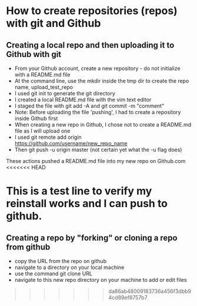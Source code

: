 # How to create repositories (repos) with git and Github
## Creating a local repo and then uploading it to Github with git

* From your Github account, create a new repository - do not initialize with a README.md file
* At the command line, use the mkdir inside the tmp dir to create the repo name, upload_test_repo
* I used git init to generate the git directory
* I created a local README.md file with the vim text editor 
* I staged the file with git add -A and git commit -m "comment"
* Note: Before uploading the file 'pushing', I had to create a repository inside Github first
* When creating a new repo in Github, I chose not to create a README.md file as I will upload one
* I used git remote add origin https://github.com/username/new_repo_name
* Then git push -u origin master  (not certain yet what the -u flag does)

These actions pushed a README.md file into my new repo on Github.com
<<<<<<< HEAD

This is a test line to verify my reinstall works and I can push to github. 
=======
 
## Creating a repo by "forking" or cloning a repo from github

* copy the URL from the repo on github
* navigate to a directory on your local machine
* use the command git clone URL
* navigate to this new repo directory on your machine to add or edit files
>>>>>>> da86ab48009183736a456f3dbb94cd89ef8757b7
